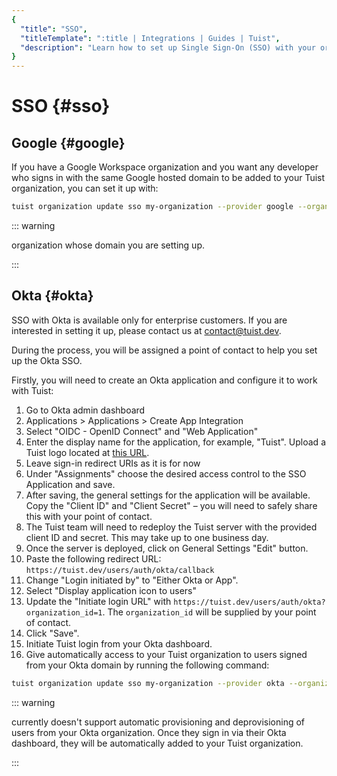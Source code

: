```yaml
---
{
  "title": "SSO",
  "titleTemplate": ":title | Integrations | Guides | Tuist",
  "description": "Learn how to set up Single Sign-On (SSO) with your organization."
}
---
```

# SSO {#sso}

## Google {#google}

If you have a Google Workspace organization and you want any developer who signs
in with the same Google hosted domain to be added to your Tuist organization,
you can set it up with:
```bash
tuist organization update sso my-organization --provider google --organization-id my-google-domain.com
```

::: warning
<!-- -->
organization whose domain you are setting up.
<!-- -->
:::

## Okta {#okta}

SSO with Okta is available only for enterprise customers. If you are interested
in setting it up, please contact us at
[contact@tuist.dev](mailto:contact@tuist.dev).

During the process, you will be assigned a point of contact to help you set up
the Okta SSO.

Firstly, you will need to create an Okta application and configure it to work
with Tuist:
1. Go to Okta admin dashboard
2. Applications > Applications > Create App Integration
3. Select "OIDC - OpenID Connect" and "Web Application"
4. Enter the display name for the application, for example, "Tuist". Upload a
   Tuist logo located at [this
   URL](https://tuist.dev/images/tuist_dashboard.png).
5. Leave sign-in redirect URIs as it is for now
6. Under "Assignments" choose the desired access control to the SSO Application
   and save.
7. After saving, the general settings for the application will be available.
   Copy the "Client ID" and "Client Secret" – you will need to safely share this
   with your point of contact.
8. The Tuist team will need to redeploy the Tuist server with the provided
   client ID and secret. This may take up to one business day.
9. Once the server is deployed, click on General Settings "Edit" button.
10. Paste the following redirect URL:
    `https://tuist.dev/users/auth/okta/callback`
13. Change "Login initiated by" to "Either Okta or App".
14. Select "Display application icon to users"
15. Update the "Initiate login URL" with
    `https://tuist.dev/users/auth/okta?organization_id=1`. The `organization_id`
    will be supplied by your point of contact.
16. Click "Save".
17. Initiate Tuist login from your Okta dashboard.
18. Give automatically access to your Tuist organization to users signed from
    your Okta domain by running the following command:
```bash
tuist organization update sso my-organization --provider okta --organization-id my-okta-domain.com
```

::: warning
<!-- -->
currently doesn't support automatic provisioning and deprovisioning of users
from your Okta organization. Once they sign in via their Okta dashboard, they
will be automatically added to your Tuist organization.
<!-- -->
:::
